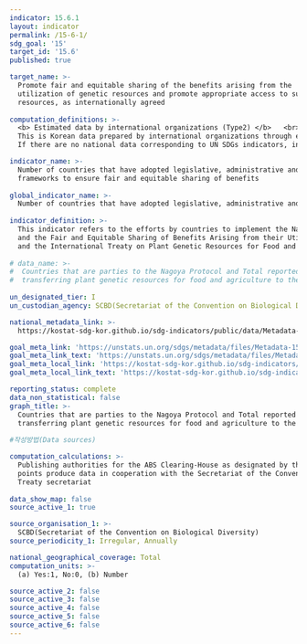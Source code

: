 ```yaml
---
indicator: 15.6.1
layout: indicator
permalink: /15-6-1/
sdg_goal: '15'
target_id: '15.6'
published: true

target_name: >-
  Promote fair and equitable sharing of the benefits arising from the
  utilization of genetic resources and promote appropriate access to such
  resources, as internationally agreed
  
computation_definitions: >-
  <b> Estimated data by international organizations (Type2) </b>   <br>
  This is Korean data prepared by international organizations through estimation and modeling. <br>
  If there are no national data corresponding to UN SDGs indicators, international data are available for monitoring.

indicator_name: >-
  Number of countries that have adopted legislative, administrative and policy
  frameworks to ensure fair and equitable sharing of benefits
  
global_indicator_name: >-
  Number of countries that have adopted legislative, administrative and policy frameworks to ensure fair and equitable sharing of benefits 
    
indicator_definition: >-
  This indicator refers to the efforts by countries to implement the Nagoya Protocol on Access to Genetic Resources 
  and the Fair and Equitable Sharing of Benefits Arising from their Utilization to the Convention on Biological Diversity (2010) 
  and the International Treaty on Plant Genetic Resources for Food and Agriculture (2001) 
  
# data_name: >-
#  Countries that are parties to the Nagoya Protocol and Total reported number of Standard Material Transfer Agreements (SMTAs) 
#  transferring plant genetic resources for food and agriculture to the country
  
un_designated_tier: I
un_custodian_agency: SCBD(Secretariat of the Convention on Biological Diversity)

national_metadata_link: >-
  https://kostat-sdg-kor.github.io/sdg-indicators/public/data/Metadata-15-06-01_ENG.pdf

goal_meta_link: 'https://unstats.un.org/sdgs/metadata/files/Metadata-15-06-01.pdf'
goal_meta_link_text: 'https://unstats.un.org/sdgs/metadata/files/Metadata-15-06-01.pdf'
goal_meta_local_link: 'https://kostat-sdg-kor.github.io/sdg-indicators/public/data/Metadata-15-06-01_ENG.pdf'
goal_meta_local_link_text: 'https://kostat-sdg-kor.github.io/sdg-indicators/public/data/Metadata-15-06-01_ENG.pdf'

reporting_status: complete
data_non_statistical: false
graph_title: >-
  Countries that are parties to the Nagoya Protocol and Total reported number of Standard Material Transfer Agreements (SMTAs) 
  transferring plant genetic resources for food and agriculture to the country
  
#작성방법(Data sources)

computation_calculations: >-
  Publishing authorities for the ABS Clearing-House as designated by the CBD national focal points or the ABS focal 
  points produce data in cooperation with the Secretariat of the Convention on Biological Diversity and the International 
  Treaty secretariat
  
data_show_map: false
source_active_1: true

source_organisation_1: >- 
  SCBD(Secretariat of the Convention on Biological Diversity)
source_periodicity_1: Irregular, Annually

national_geographical_coverage: Total
computation_units: >-
  (a) Yes:1, No:0, (b) Number

source_active_2: false
source_active_3: false
source_active_4: false
source_active_5: false
source_active_6: false
---
```

